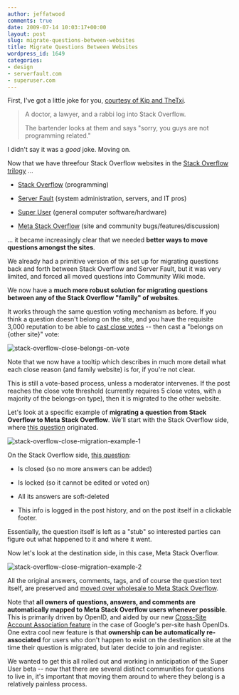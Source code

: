 ```yaml
---
author: jeffatwood
comments: true
date: 2009-07-14 10:03:17+00:00
layout: post
slug: migrate-questions-between-websites
title: Migrate Questions Between Websites
wordpress_id: 1649
categories:
- design
- serverfault.com
- superuser.com
---
```



First, I've got a little joke for you, [courtesy of Kip and TheTxi](http://meta.stackoverflow.com/questions/4012/is-the-down-voting-most-all-answers-that-arent-yours-pattern-considered-harm/4014#4014).





<blockquote>
A doctor, a lawyer, and a rabbi log into Stack Overflow.

> 
> 
The bartender looks at them and says "sorry, you guys are not programming related."
</blockquote>





I didn't say it was a _good_ joke. Moving on.



Now that we have threefour Stack Overflow websites in the [Stack Overflow trilogy](http://blog.stackoverflow.com/2009/05/the-stack-overflow-trilogy/) ...







  * [Stack Overflow](http://stackoverflow.com) (programming)

  * [Server Fault](http://serverfault.com) (system administration, servers, and IT pros)

  * [Super User](http://superuser.com) (general computer software/hardware)

  * [Meta Stack Overflow](http://meta.stackoverflow.com) (site and community bugs/features/discussion)




... it became increasingly clear that we needed **better ways to move questions amongst the sites**.



We already had a primitive version of this set up for migrating questions back and forth between Stack Overflow and Server Fault, but it was very limited, and forced all moved questions into Community Wiki mode.



We now have a **much more robust solution for migrating questions between any of the Stack Overflow "family" of websites**.



It works through the same question voting mechanism as before. If you think a question doesn't belong on the site, and you have the requisite 3,000 reputation to be able to [cast close votes](http://blog.stackoverflow.com/2009/05/linking-duplicate-questions/) -- then cast a "belongs on {other site}" vote:



![stack-overflow-close-belongs-on-vote](http://blog.stackoverflow.com/wp-content/uploads/stack-overflow-close-belongs-on-vote.png)



Note that we now have a tooltip which describes in much more detail what each close reason (and family website) is for, if you're not clear.



This is still a vote-based process, unless a moderator intervenes. If the post reaches the close vote threshold (currently requires 5 close votes, with a majority of the belongs-on type), then it is migrated to the other website.



Let's look at a specific example of **migrating a question from Stack Overflow to Meta Stack Overflow**.  We'll start with the Stack Overflow side, where [this question](http://stackoverflow.com/questions/468303/are-taglines-signatures-disallowed-on-stackoverflow) originated.



![stack-overflow-close-migration-example-1](http://blog.stackoverflow.com/wp-content/uploads/stack-overflow-close-migration-example-1.png)



On the Stack Overflow side, [this question](http://stackoverflow.com/questions/468303/are-taglines-signatures-disallowed-on-stackoverflow):







  * Is closed (so no more answers can be added)

  * Is locked (so it cannot be edited or voted on)

  * All its answers are soft-deleted

  * This info is logged in the post history, and on the post itself in a clickable footer.




Essentially, the question itself is left as a "stub" so interested parties can figure out what happened to it and where it went.



Now let's look at the destination side, in this case, Meta Stack Overflow.



![stack-overflow-close-migration-example-2](http://blog.stackoverflow.com/wp-content/uploads/stack-overflow-close-migration-example-2.png)



All the original answers, comments, tags, and of course the question text itself, are preserved and [moved over wholesale to Meta Stack Overflow](http://meta.stackoverflow.com/questions/5029/are-taglines-signatures-disallowed-on-stackoverflow). 



Note that **all owners of questions, answers, and comments are automatically mapped to Meta Stack Overflow users whenever possible**. This is primarily driven by OpenID, and aided by our new [Cross-Site Account Association feature](http://blog.stackoverflow.com/2009/07/cross-site-account-associations/) in the case of Google's per-site hash OpenIDs. One extra cool new feature is that **ownership can be automatically re-associated** for users who don't happen to exist on the destination site at the time their question is migrated, but later decide to join and register.



We wanted to get this all rolled out and working in anticipation of the Super User beta -- now that there are several distinct communities for questions to live in, it's important that moving them around to where they belong is a relatively painless process.

